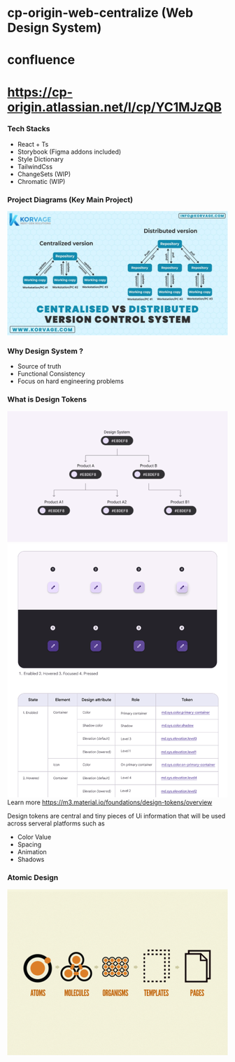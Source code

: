 # cp-origin-web-centralize (Web Design System)
# confluence
# https://cp-origin.atlassian.net/l/cp/YC1MJzQB
### Tech Stacks
- React + Ts
- Storybook (Figma addons included)
- Style Dictionary
- TailwindCss
- ChangeSets (WIP)
- Chromatic (WIP)

### Project Diagrams (Key Main Project)
![alt text](./readme/centralized-project.png)

### Why Design System ?
- Source of truth
- Functional Consistency
- Focus on hard engineering problems

### What is Design Tokens
![alt text](./readme/design-tokens1.png)
![alt text](./readme/design-tokens2.png)
Learn more https://m3.material.io/foundations/design-tokens/overview

Design tokens are central and tiny pieces of Ui information that will be used across serveral platforms such as 
- Color Value
- Spacing
- Animation
- Shadows

### Atomic Design 
![alt text](./readme/atomic-design.png)
